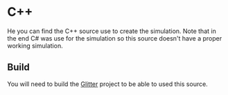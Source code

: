 # C++

He you can find the C++ source use to create the simulation.
Note that in the end C# was use for the simulation so this source doesn't have a proper working simulation.

## Build

You will need to build the [Glitter](https://github.com/Polytonic/Glitter) project to be able to used this source.
